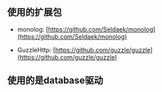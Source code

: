 ## 使用的扩展包

- monolog: [https://github.com/Seldaek/monolog](https://github.com/Seldaek/monolog)

- GuzzleHttp: [https://github.com/guzzle/guzzle](https://github.com/guzzle/guzzle)

## 使用的是database驱动

